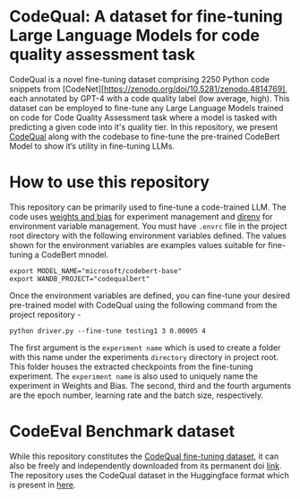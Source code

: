 # CodeQual: A dataset for fine-tuning Large Language Models for code quality assessment task

CodeQual is a novel fine-tuning dataset comprising 2250 Python code snippets from [CodeNet][https://zenodo.org/doi/10.5281/zenodo.4814769], each annotated by GPT-4 with a code quality label (low average, high). This dataset can be employed to fine-tune any Large Language Models trained on code for Code Quality Assessment task where a model is tasked with predicting a given code into it's quality tier. In this repository, we present [CodeQual](https://zenodo.org/doi/10.5281/zenodo.11062805) along with the codebase to fine-tune the pre-trained CodeBert Model to show it’s utility in fine-tuning LLMs.

# How to use this repository
This repository can be primarily used to fine-tune a code-trained LLM. The code uses [weights and bias](https://wandb.ai/) for experiment management and [direnv](https://direnv.net/) for environment variable management. You must have `.envrc` file in the project root directory with the following environment variables defined. The values shown for the environment variables are examples values suitable for fine-tuning a CodeBert mnodel.
```
export MODEL_NAME="microsoft/codebert-base"
export WANDB_PROJECT="codequalbert"
```
Once the environment variables are defined, you can fine-tune your desired pre-trained model with CodeQual using the following command from the project repository -
```
python driver.py --fine-tune testing1 3 0.00005 4
```
The first argument is the `experiment name` which is used to create a folder with this name under the experiments `directory` directory in project root. This folder houses the extracted checkpoints from the fine-tuning experiment. The `experiment name` is also used to uniquely name the experiment in Weights and Bias. The second, third and the fourth arguments are the epoch number, learning rate and the batch size, respectively.

# CodeEval Benchmark dataset
While this repository constitutes the [CodeQual fine-tuning dataset](data/codeQualDatasetv1), it can also be freely and independently downloaded from its permanent doi [link](https://zenodo.org/doi/10.5281/zenodo.11062805). The repository uses the CodeQual dataset in the Huggingface format which is present in [here](data/hf_code_qual_dataset_v1).
